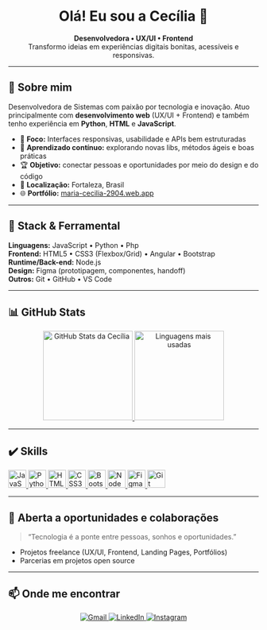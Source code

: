 <h1 align="center">Olá! Eu sou a Cecília 🤍</h1>

<p align="center">
  <strong>Desenvolvedora • UX/UI • Frontend</strong><br/>
  Transformo ideias em experiências digitais bonitas, acessíveis e responsivas.
</p>

---

## 🚀 Sobre mim

Desenvolvedora de Sistemas com paixão por tecnologia e inovação. Atuo principalmente com **desenvolvimento web** (UX/UI + Frontend) e também tenho experiência em **Python**, **HTML** e **JavaScript**.

- 🎯 **Foco:** Interfaces responsivas, usabilidade e APIs bem estruturadas  
- 🌱 **Aprendizado contínuo:** explorando novas libs, métodos ágeis e boas práticas  
- 🏆 **Objetivo:** conectar pessoas e oportunidades por meio do design e do código  
- 📍 **Localização:** Fortaleza, Brasil  
- 🌐 **Portfólio:** <a href="https://maria-cecilia-2904.web.app" target="_blank">maria-cecilia-2904.web.app</a>

---

## 🧰 Stack & Ferramental

**Linguagens:** JavaScript • Python • Php  
**Frontend:** HTML5 • CSS3 (Flexbox/Grid) • Angular • Bootstrap  
**Runtime/Back-end:** Node.js  
**Design:** Figma (prototipagem, componentes, handoff)  
**Outros:** Git • GitHub • VS Code

---

## 📊 GitHub Stats

<div align="center">
  <a href="https://github.com/cecilia2904">
    <img height="180em" src="https://github-readme-stats.vercel.app/api?username=cecilia2904&show_icons=true&theme=tokyonight&include_all_commits=true&count_private=true" alt="GitHub Stats da Cecília"/>
    <img height="180em" src="https://github-readme-stats.vercel.app/api/top-langs/?username=cecilia2904&layout=compact&langs_count=8&theme=tokyonight" alt="Linguagens mais usadas"/>
  </a>
</div>

---

## ✔️ Skills

<p align="left">
  <a href="https://developer.mozilla.org/en-US/docs/Web/JavaScript" target="_blank" rel="noreferrer">
    <img src="https://raw.githubusercontent.com/danielcranney/readme-generator/main/public/icons/skills/javascript-colored.svg" width="36" height="36" alt="JavaScript"/>
  </a>
  <a href="https://www.python.org/" target="_blank" rel="noreferrer">
    <img src="https://raw.githubusercontent.com/danielcranney/readme-generator/main/public/icons/skills/python-colored.svg" width="36" height="36" alt="Python"/>
  </a>
  <a href="https://developer.mozilla.org/en-US/docs/Glossary/HTML5" target="_blank" rel="noreferrer">
    <img src="https://raw.githubusercontent.com/danielcranney/readme-generator/main/public/icons/skills/html5-colored.svg" width="36" height="36" alt="HTML5"/>
  </a>
  <a href="https://www.w3.org/TR/CSS/#css" target="_blank" rel="noreferrer">
    <img src="https://raw.githubusercontent.com/danielcranney/readme-generator/main/public/icons/skills/css3-colored.svg" width="36" height="36" alt="CSS3"/>
  </a>
  <a href="https://getbootstrap.com/" target="_blank" rel="noreferrer">
    <img src="https://raw.githubusercontent.com/danielcranney/readme-generator/main/public/icons/skills/bootstrap-colored.svg" width="36" height="36" alt="Bootstrap"/>
  </a>
  <a href="https://nodejs.org/en/" target="_blank" rel="noreferrer">
    <img src="https://raw.githubusercontent.com/danielcranney/readme-generator/main/public/icons/skills/nodejs-colored.svg" width="36" height="36" alt="NodeJS"/>
  </a>
  <a href="https://www.figma.com/" target="_blank" rel="noreferrer">
    <img src="https://raw.githubusercontent.com/danielcranney/readme-generator/main/public/icons/skills/figma-colored.svg" width="36" height="36" alt="Figma"/>
  </a>
  <a href="https://git-scm.com/" target="_blank" rel="noreferrer">
    <img src="https://raw.githubusercontent.com/danielcranney/readme-generator/main/public/icons/skills/git-colored.svg" width="36" height="36" alt="Git"/>
  </a>
</p>

---

## 💼 Aberta a oportunidades e colaborações

> “Tecnologia é a ponte entre pessoas, sonhos e oportunidades.”

- Projetos freelance (UX/UI, Frontend, Landing Pages, Portfólios)
- Parcerias em projetos open source

---

## 📫 Onde me encontrar

<div align="center">
  <a href="mailto:mariaceciliaff821129@gmail.com" target="_blank">
    <img src="https://img.shields.io/badge/-Gmail-%23333?style=for-the-badge&logo=gmail&logoColor=white" alt="Gmail"/>
  </a>
  <a href="https://www.linkedin.com/in/maria-cecilia-freitas-fonteles" target="_blank">
    <img src="https://img.shields.io/badge/linkedin-%230077B5.svg?&style=for-the-badge&logo=linkedin&logoColor=white" alt="LinkedIn"/>
  </a>
  <a href="https://instagram.com/_cecilia2904?igshid=MDM4ZDc5MmU=" target="_blank">
    <img src="https://img.shields.io/badge/-Instagram-%23E4405F?style=for-the-badge&logo=instagram&logoColor=white" alt="Instagram"/>
  </a>
</div>
